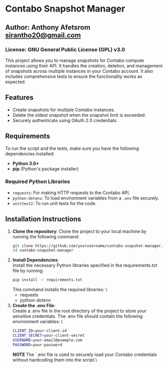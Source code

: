 # Contabo Snapshot Manager

## Author: Anthony Afetsrom <sirantho20@gmail.com>

### License: GNU General Public License (GPL) v3.0

This project allows you to manage snapshots for Contabo compute instances using their API. It handles the creation, deletion, and management of snapshots across multiple instances in your Contabo account. It also includes comprehensive tests to ensure the functionality works as expected.

## Features
- Create snapshots for multiple Contabo instances.
- Delete the oldest snapshot when the snapshot limit is exceeded.
- Securely authenticate using OAuth 2.0 credentials.

## Requirements

To run the script and the tests, make sure you have the following dependencies installed:

- **Python 3.6+**
- **pip** (Python's package installer)

### Required Python Libraries

- `requests`: For making HTTP requests to the Contabo API.
- `python-dotenv`: To load environment variables from a `.env` file securely.
- `unittest2`: To run unit tests for the code.

## Installation Instructions

1. **Clone the repository**:
   Clone the project to your local machine by running the following command:
   ```bash
   git clone https://github.com/yourusername/contabo-snapshot-manager.git
   cd contabo-snapshot-manager

2. **Install Dependencies**: \
    Install the necessary Python libraries specified in the requirements.txt file by running:
    ```bash
    pip install -r requirements.txt
    ```
    This command installs the required libraries: \
    - requests
    - python-dotenv
3. **Create the .env File**:\
    Create a .env file in the root directory of the project to store your sensitive credentials. The .env file should contain the following environment variables: \
    ```bash
    CLIENT_ID=your-client-id
    CLIENT_SECRET=your-client-secret
    USERNAME=your-email@example.com
    PASSWORD=your-password
    ````
    **NOTE**
    The `.env file is used to securely load your Contabo credentials without hardcoding them into the script.\
